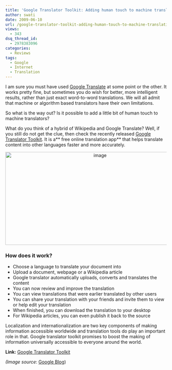 ```yaml
---
title: 'Google Translator Toolkit: Adding human touch to machine translations'
author: swati
date: 2009-06-10
url: /google-translator-toolkit-adding-human-touch-to-machine-translations/
views:
  - 343
dsq_thread_id:
  - 2978383096
categories:
  - Reviews
tags:
  - Google
  - Internet
  - Translation
---
```

I am sure you must have used <a href="http://translate.google.com/" onclick="_gaq.push(['_trackEvent', 'outbound-article', 'http://translate.google.com/', 'Google Translate']);" >Google Translate</a> at some point or the other. It works pretty fine, but sometimes you do wish for better, more intelligent results, rather than just exact word-to-word translations. We will all admit that machine or algorithm based translators have their own limitations.

So what is the way out? Is it possible to add a little bit of human touch to machine translators?

What do you think of a hybrid of Wikipedia and Google Translate? Well, if you still do not get the clue, then check the recently released <a href="http://translate.google.com/toolkit" onclick="_gaq.push(['_trackEvent', 'outbound-article', 'http://translate.google.com/toolkit', 'Google Translator Toolkit']);" >Google Translator Toolkit</a>. It is a** free online translation app** that helps translate content into other languages faster and more accurately.

<p style="text-align: center">
  <img class="aligncenter wp-image-53770" style="border: 0pt none" src="http://cdn.devilsworkshop.org/files/2009/06/image26.png" border="0" alt="image" width="576" height="290" />
</p>

### How does it work?

  * Choose a language to translate your document into
  * Upload a document, webpage or a Wikipedia article
  * Google translator automatically uploads, converts and translates the content
  * You can now review and improve the translation
  * You can view translations that were earlier translated by other users
  * You can share your translation with your friends and invite them to view or help edit your translation
  * When finished, you can download the translation to your desktop
  * For Wikipedia articles, you can even publish it back to the source

Localization and internationalization are two key components of making information accessible worldwide and translation tools do play an important role in that. Google translator toolkit promises to boost the making of information universally accessible to everyone around the world.

**Link:** <a href="http://translate.google.com/toolkit" onclick="_gaq.push(['_trackEvent', 'outbound-article', 'http://translate.google.com/toolkit', 'Google Translator Toolkit']);" >Google Translator Toolkit</a>

*(Image source*: <a href="http://googleblog.blogspot.com/2009/06/translating-worlds-information-with.html" onclick="_gaq.push(['_trackEvent', 'outbound-article', 'http://googleblog.blogspot.com/2009/06/translating-worlds-information-with.html', 'Google Blog']);" >Google Blog</a>)
